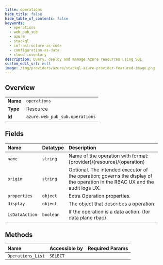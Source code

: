 ```yaml
---
title: operations
hide_title: false
hide_table_of_contents: false
keywords:
  - operations
  - web_pub_sub
  - azure    
  - stackql
  - infrastructure-as-code
  - configuration-as-data
  - cloud inventory
description: Query, deploy and manage Azure resources using SQL
custom_edit_url: null
image: /img/providers/azure/stackql-azure-provider-featured-image.png
---
```

  
    

## Overview
<table><tbody>
<tr><td><b>Name</b></td><td><code>operations</code></td></tr>
<tr><td><b>Type</b></td><td>Resource</td></tr>
<tr><td><b>Id</b></td><td><code>azure.web_pub_sub.operations</code></td></tr>
</tbody></table>

## Fields
| Name | Datatype | Description |
|:-----|:---------|:------------|
| `name` | `string` | Name of the operation with format: {provider}/{resource}/{operation} |
| `origin` | `string` | Optional. The intended executor of the operation; governs the display of the operation in the RBAC UX and the audit logs UX. |
| `properties` | `object` | Extra Operation properties. |
| `display` | `object` | The object that describes a operation. |
| `isDataAction` | `boolean` | If the operation is a data action. (for data plane rbac) |
## Methods
| Name | Accessible by | Required Params |
|:-----|:--------------|:----------------|
| `Operations_List` | `SELECT` |  |
